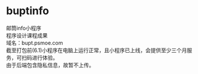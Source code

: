 # buptinfo
邮筒info小程序   
程序设计课程成果   
域名：bupt.psmoe.com   
截至打包前(6.1)小程序在电脑上运行正常，且小程序已上线，会提供至少三个月服务，可扫码进行体验。   
由于后端包含隐私信息，故暂不上传。   

